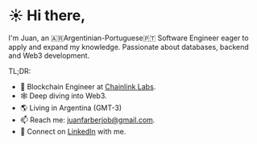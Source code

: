 # ☀️️ Hi there,

I'm Juan, an 🇦🇷Argentinian-Portuguese🇵🇹 Software Engineer eager to apply and expand my knowledge. Passionate about databases, backend and Web3 development.

TL;DR:
- 👔 Blockchain Engineer at [Chainlink Labs](https://chainlinklabs.com/). 
- 🕸️ Deep diving into Web3.
- 🌎 Living in Argentina (GMT-3)
- 📫 Reach me: juanfarberjob@gmail.com.
- 🔗 Connect on [LinkedIn](https://www.linkedin.com/in/juan-farber/) with me.

<br>
<!--
## 💾 Databases
![](https://img.shields.io/badge/MySQL-informational?style=flat&logo=mysql&color=grey)
![](https://img.shields.io/badge/PostgreSQL-informational?style=flat&logo=postgresql&color=grey)
![](https://img.shields.io/badge/Databricks-informational?style=flat&logo=databricks&color=grey)
![](https://img.shields.io/badge/MongoDB-informational?style=flat&logo=mongodb&color=grey)
![](https://img.shields.io/badge/ClickHouse-informational?style=flat&logo=microstrategy&logoColor=yellow&color=grey)
![](https://img.shields.io/badge/Redis-informational?style=flat&logo=redis&color=grey)
![](https://img.shields.io/badge/Firebase-informational?style=flat&logo=firebase&color=grey)
![](https://img.shields.io/badge/Cassandra-informational?style=flat&logo=apachecassandra&color=grey) 
<br>
 -->
 
<!--
## 👾 Programming languages
![](https://img.shields.io/badge/Go-informational?style=flat&logo=go&color=grey)
![](https://img.shields.io/badge/PHP-informational?style=flat&logo=php&color=grey)
![](https://img.shields.io/badge/Solidity-informational?style=flat&logo=solidity&color=grey)
![](https://img.shields.io/badge/Yul-informational?style=flat&logo=solidity&color=grey)
![](https://img.shields.io/badge/JavaScript-informational?style=flat&logo=javascript&color=grey)
![](https://img.shields.io/badge/TypeScript-informational?style=flat&logo=typescript&color=grey)
![](https://img.shields.io/badge/Assembly-informational?style=flat&logo=assemblyscript&color=grey)
![](https://img.shields.io/badge/Rust-informational?style=flat&logo=rust&color=grey)
![](https://img.shields.io/badge/Java-informational?style=flat&logo=java&color=grey)
![](https://img.shields.io/badge/C-informational?style=flat&logo=c&color=grey) 
![](https://img.shields.io/badge/Assembly-informational?style=flat&logo=assemblyscript&color=grey) 
![](https://img.shields.io/badge/Python-informational?style=flat&logo=python&color=grey) 
 <br>
 -->

<!--
## 📚 Libraries, frameworks and others
![](https://img.shields.io/badge/Yii2-informational?style=flat&logo=php&color=grey)
![](https://img.shields.io/badge/NodeJS-informational?style=flat&logo=nodedotjs&color=grey)
![](https://img.shields.io/badge/Hardhat-informational?style=flat&logo=solidity&color=grey)
![](https://img.shields.io/badge/Foundry-informational?style=flat&logo=solidity&color=grey)
![](https://img.shields.io/badge/Anchor-informational?style=flat&logo=rust&color=grey)
![](https://img.shields.io/badge/HTML-informational?style=flat&logo=html5&color=grey)
![](https://img.shields.io/badge/CSS-informational?style=flat&logo=css3&color=grey) 
<br>
 -->

<!--
## 🔗 Blockchains
![](https://img.shields.io/badge/Ethereum-informational?style=flat&logo=ethereum&color=grey)
![](https://img.shields.io/badge/Solana-informational?style=flat&logo=rust&color=grey)
<br>
-->

<!--
## 🔧 Other technologies
![](https://img.shields.io/badge/GNU/Linux-informational?style=flat&logo=linux&color=grey)
![](https://img.shields.io/badge/macOS-informational?style=flat&logo=macos&color=grey)
![](https://img.shields.io/badge/AWS-informational?style=flat&logo=amazonaws&color=grey)
![](https://img.shields.io/badge/Heroku-informational?style=flat&logo=heroku&color=grey)
![](https://img.shields.io/badge/KSQL-informational?style=flat&logo=apachekafka&color=grey)
![](https://img.shields.io/badge/Swagger-informational?style=flat&logo=swagger&color=grey)
![](https://img.shields.io/badge/Docker-informational?style=flat&logo=docker&color=grey)
![](https://img.shields.io/badge/gRPC-informational?style=flat&logo=goodreads&color=grey)
<br>
-->

<!--
## :bar_chart: Repository stats
[![Top Langs](https://github-readme-stats.vercel.app/api/top-langs/?username=farber98&layout=compact&langs_count=10)](https://github.com/anuraghazra/github-readme-stats)
-->
